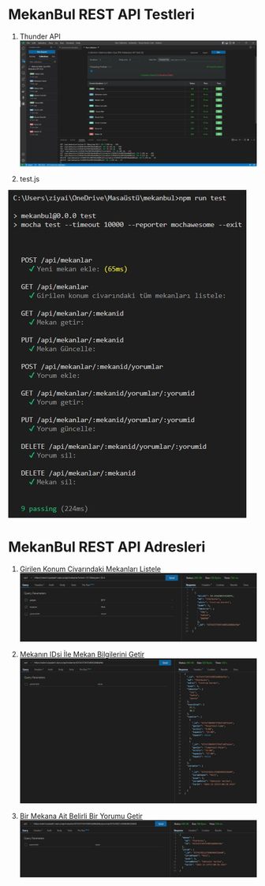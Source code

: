 # MekanBul REST API Testleri
1. Thunder API
![Thunder API ile Test](./resimler/Koleksiyon%20Run%20All%20Sonucu.jpg)

2. test.js

 ![test.js ile Test](./resimler/testjs.jpg)

# MekanBul REST API Adresleri

1. [Girilen Konum Civarındaki Mekanları Listele](https://odev5.ziyaipek1.repl.co/api/mekanlar?enlem=37.7&boylam=35.4)
![Girilen Konum Civarındaki Mekanları Listele](./resimler/3.jpg)

2. [Mekanın IDsi İle Mekan Bilgilerini Getir](https://odev5.ziyaipek1.repl.co/api/mekanlar/637e5373437e9032d68defbe)
![Mekanın IDsi İle Mekan Bilgilerini Getir](./resimler/1.jpg)

3. [Bir Mekana Ait Belirli Bir Yorumu Getir](https://odev5.ziyaipek1.repl.co/api/mekanlar/637e5373437e9032d68defbe/yorumlar/637e53821c55606484526b40)
![Bir Mekana Ait Belirli Bir Yorumu Getir](./resimler/2.jpg)
